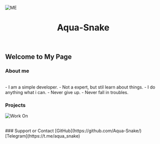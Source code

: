 ![ME](https://i.ibb.co/nmNMqr6/aqlogo.png)
<div style="text-align:center">
<h1>Aqua-Snake</h1>
</div>
<br>
<h2>Welcome to My Page </h2>


### About me 
<br>
- I am a simple developer.
- Not a expert, but stil learn about things.
- I do anything what i can.
- Never give up.
- Never fall in troubles.

### Projects 
![Work On](https://i.ibb.co/jf9Tkq6/logo.jpg)


<br>
### Support or Contact
[GitHub](https://github.com/Aqua-Snake/)
[Telegram](https://t.me/aqua_snake)
